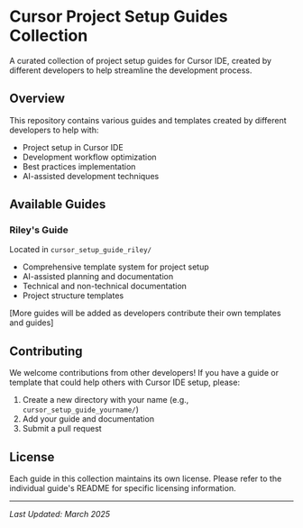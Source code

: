 # Cursor Project Setup Guides Collection

A curated collection of project setup guides for Cursor IDE, created by different developers to help streamline the development process.

## Overview

This repository contains various guides and templates created by different developers to help with:
- Project setup in Cursor IDE
- Development workflow optimization
- Best practices implementation
- AI-assisted development techniques

## Available Guides

### Riley's Guide
Located in `cursor_setup_guide_riley/`
- Comprehensive template system for project setup
- AI-assisted planning and documentation
- Technical and non-technical documentation
- Project structure templates

[More guides will be added as developers contribute their own templates and guides]

## Contributing

We welcome contributions from other developers! If you have a guide or template that could help others with Cursor IDE setup, please:
1. Create a new directory with your name (e.g., `cursor_setup_guide_yourname/`)
2. Add your guide and documentation
3. Submit a pull request

## License

Each guide in this collection maintains its own license. Please refer to the individual guide's README for specific licensing information.

---

*Last Updated: March 2025* 